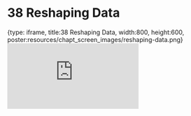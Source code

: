 # 38 Reshaping Data
 
{type: iframe, title:38 Reshaping Data, width:800, height:600, poster:resources/chapt_screen_images/reshaping-data.png}
![](https://datatrail-jhu.github.io/DataTrail/no_toc/reshaping-data.html)
 

 
